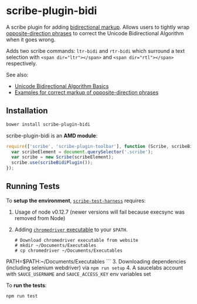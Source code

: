 # scribe-plugin-bidi

A scribe plugin for adding [bidirectional markup](https://www.w3.org/International/articles/inline-bidi-markup/#quick).
Allows users to tightly wrap [opposite-direction phrases](https://www.w3.org/International/articles/inline-bidi-markup/#oppositedirection) to correct the Unicode Bidirectional Algorithm when it goes wrong.

Adds two scribe commands: `ltr-bidi` and `rtr-bidi` which surround a text selection with `<span dir="ltr"></span>` and `<span dir="rtl"></span>` respectively.

See also:
- [Unicode Bidirectional Algorithm Basics](https://www.w3.org/International/articles/inline-bidi-markup/uba-basics)
- [Examples for correct markup of opposite-direction phrases](https://www.w3.org/International/articles/inline-bidi-markup/#staticexamples)

## Installation

```bash
bower install scribe-plugin-bidi
```

scribe-plugin-bidi is an **AMD module**:
```javascript
require(['scribe', 'scribe-plugin-toolbar'], function (Scribe, scribeBidiPlugin) {
  var scribeElement = document.querySelector('.scribe');
  var scribe = new Scribe(scribeElement);
  scribe.use(scribeBidiPlugin());
});
```

## Running Tests

To **setup the environment**, [`scribe-test-harness`](https://github.com/guardian/scribe-test-harness) requires:

1. Usage of node v0.12.7 (newer versions will fail because execsync was removed from Node)
2. Adding [`chromedriver` executable](https://sites.google.com/a/chromium.org/chromedriver/downloads) to your `$PATH`.

    ```
    # Download chromedriver executable from website
    # mkdir ~/Documents/Executables
    # cp chromedriver ~/Documents/Executables
  PATH=$PATH:~/Documents/Executables
    ```
3. Downloading dependencies (including selenium webdriver) via `npm run setup`
4. A saucelabs account with `SAUCE_USERNAME` and `SAUCE_ACCESS_KEY` env variables set


To **run the tests**:
```
npm run test
```
